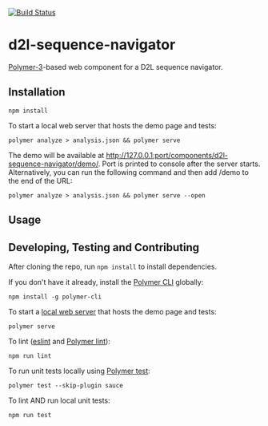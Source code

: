 [![Build Status](https://travis-ci.com/BrightspaceHypermediaComponents/d2l-sequence-navigator.svg?token=s5DqGXfBESukCURszFfU&branch=master)](https://travis-ci.com/BrightspaceHypermediaComponents/d2l-sequence-navigator)

# d2l-sequence-navigator

[Polymer-3](https://www.polymer-project.org)-based web component for a D2L sequence navigator.

## Installation

```shell
npm install
```

To start a local web server that hosts the demo page and tests:

```shell
polymer analyze > analysis.json && polymer serve
```

The demo will be available at http://127.0.0.1:port/components/d2l-sequence-navigator/demo/. Port is printed to console after the server starts. Alternatively, you can run the following command and then add /demo to the end of the URL:

```shell
polymer analyze > analysis.json && polymer serve --open
```

## Usage

## Developing, Testing and Contributing

After cloning the repo, run `npm install` to install dependencies.

If you don't have it already, install the [Polymer CLI](https://www.polymer-project.org/2.0/docs/tools/polymer-cli) globally:

```shell
npm install -g polymer-cli
```

To start a [local web server](https://www.polymer-project.org/2.0/docs/tools/polymer-cli-commands#serve) that hosts the demo page and tests:

```shell
polymer serve
```

To lint ([eslint](http://eslint.org/) and [Polymer lint](https://www.polymer-project.org/2.0/docs/tools/polymer-cli-commands#lint)):

```shell
npm run lint
```

To run unit tests locally using [Polymer test](https://www.polymer-project.org/2.0/docs/tools/polymer-cli-commands#tests):

```shell
polymer test --skip-plugin sauce
```

To lint AND run local unit tests:

```shell
npm run test
```
